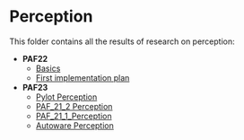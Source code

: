 # Perception

This folder contains all the results of research on perception:

* **PAF22**
  * [Basics](./02_basics.md)
  * [First implementation plan](./03_first_implementation_plan.md)
* **PAF23**
  * [Pylot Perception](./04_pylot.md)
  * [PAF_21_2 Perception](./05_Research_PAF21-Perception.md)
  * [PAF_21_1_Perception](./06_paf_21_1_perception.md)
  * [Autoware Perception](./05-autoware-perception.md)
